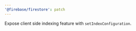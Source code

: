 ```yaml
---
'@firebase/firestore': patch
---
```


Expose client side indexing feature with `setIndexConfiguration`.
